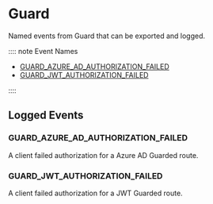 # Guard

Named events from Guard that can be exported and logged.

:::: note Event Names

- [GUARD_AZURE_AD_AUTHORIZATION_FAILED](#guard-azure-ad-authorization-failed)
- [GUARD\_JWT\_AUTHORIZATION\_FAILED](#guard-jwt-authorization-failed)

::::

## Logged Events

### GUARD_AZURE_AD_AUTHORIZATION_FAILED

A client failed authorization for a Azure AD Guarded route.

### GUARD_JWT_AUTHORIZATION_FAILED

A client failed authorization for a JWT Guarded route.
